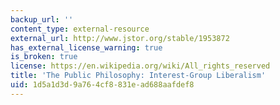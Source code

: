 ```yaml
---
backup_url: ''
content_type: external-resource
external_url: http://www.jstor.org/stable/1953872
has_external_license_warning: true
is_broken: true
license: https://en.wikipedia.org/wiki/All_rights_reserved
title: 'The Public Philosophy: Interest-Group Liberalism'
uid: 1d5a1d3d-9a76-4cf8-831e-ad688aafdef8
---
```

